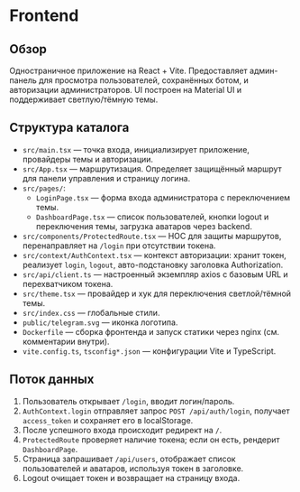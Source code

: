 # Frontend

## Обзор
Одностраничное приложение на React + Vite. Предоставляет админ-панель для просмотра пользователей, сохранённых ботом, и авторизации администраторов. UI построен на Material UI и поддерживает светлую/тёмную темы.

## Структура каталога
- `src/main.tsx` — точка входа, инициализирует приложение, провайдеры темы и авторизации.
- `src/App.tsx` — маршрутизация. Определяет защищённый маршрут для панели управления и страницу логина.
- `src/pages/`:
  - `LoginPage.tsx` — форма входа администратора с переключением темы.
  - `DashboardPage.tsx` — список пользователей, кнопки logout и переключения темы, загрузка аватаров через backend.
- `src/components/ProtectedRoute.tsx` — HOC для защиты маршрутов, перенаправляет на `/login` при отсутствии токена.
- `src/context/AuthContext.tsx` — контекст авторизации: хранит токен, реализует `login`, `logout`, авто-подстановку заголовка Authorization.
- `src/api/client.ts` — настроенный экземпляр axios с базовым URL и перехватчиком токена.
- `src/theme.tsx` — провайдер и хук для переключения светлой/тёмной темы.
- `src/index.css` — глобальные стили.
- `public/telegram.svg` — иконка логотипа.
- `Dockerfile` — сборка фронтенда и запуск статики через nginx (см. комментарии внутри).
- `vite.config.ts`, `tsconfig*.json` — конфигурации Vite и TypeScript.

## Поток данных
1. Пользователь открывает `/login`, вводит логин/пароль.
2. `AuthContext.login` отправляет запрос `POST /api/auth/login`, получает `access_token` и сохраняет его в localStorage.
3. После успешного входа происходит редирект на `/`.
4. `ProtectedRoute` проверяет наличие токена; если он есть, рендерит `DashboardPage`.
5. Страница запрашивает `/api/users`, отображает список пользователей и аватаров, используя токен в заголовке.
6. Logout очищает токен и возвращает на страницу входа.
